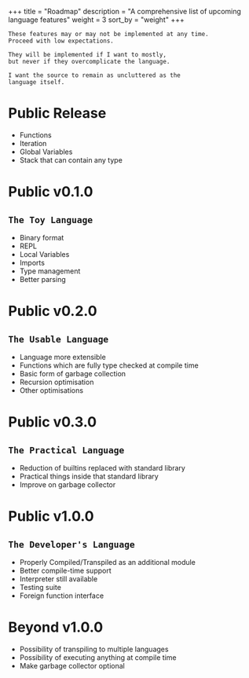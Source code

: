 +++
title = "Roadmap"
description = "A comprehensive list of upcoming language features"
weight = 3
sort_by = "weight"
+++
```
These features may or may not be implemented at any time.
Proceed with low expectations.

They will be implemented if I want to mostly,
but never if they overcomplicate the language.

I want the source to remain as uncluttered as the
language itself.
```
# Public Release
- Functions
- Iteration
- Global Variables
- Stack that can contain any type
# Public v0.1.0
## `The Toy Language`
- Binary format
- REPL
- Local Variables
- Imports
- Type management
- Better parsing
# Public v0.2.0
## `The Usable Language`
- Language more extensible
- Functions which are fully type checked at compile time
- Basic form of garbage collection
- Recursion optimisation
- Other optimisations
# Public v0.3.0
## `The Practical Language`
- Reduction of builtins replaced with standard library
- Practical things inside that standard library
- Improve on garbage collector
# Public v1.0.0
## `The Developer's Language`
- Properly Compiled/Transpiled as an additional module
- Better compile-time support
- Interpreter still available
- Testing suite
- Foreign function interface
# Beyond v1.0.0
- Possibility of transpiling to multiple languages
- Possibility of executing anything at compile time
- Make garbage collector optional